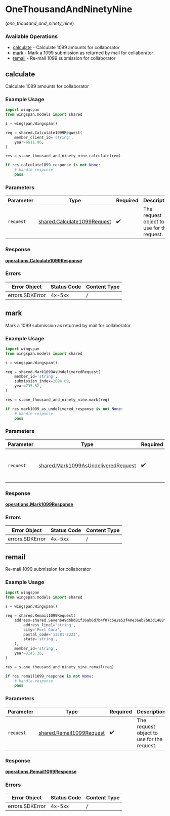 # OneThousandAndNinetyNine
(*one_thousand_and_ninety_nine*)

### Available Operations

* [calculate](#calculate) - Calculate 1099 amounts for collaborator
* [mark](#mark) - Mark a 1099 submission as returned by mail for collaborator
* [remail](#remail) - Re-mail 1099 submission for collaborator

## calculate

Calculate 1099 amounts for collaborator

### Example Usage

```python
import wingspan
from wingspan.models import shared

s = wingspan.Wingspan()

req = shared.Calculate1099Request(
    member_client_id='string',
    year=6611.96,
)

res = s.one_thousand_and_ninety_nine.calculate(req)

if res.calculate1099_response is not None:
    # handle response
    pass
```

### Parameters

| Parameter                                                                  | Type                                                                       | Required                                                                   | Description                                                                |
| -------------------------------------------------------------------------- | -------------------------------------------------------------------------- | -------------------------------------------------------------------------- | -------------------------------------------------------------------------- |
| `request`                                                                  | [shared.Calculate1099Request](../../models/shared/calculate1099request.md) | :heavy_check_mark:                                                         | The request object to use for the request.                                 |


### Response

**[operations.Calculate1099Response](../../models/operations/calculate1099response.md)**
### Errors

| Error Object    | Status Code     | Content Type    |
| --------------- | --------------- | --------------- |
| errors.SDKError | 4x-5xx          | */*             |

## mark

Mark a 1099 submission as returned by mail for collaborator

### Example Usage

```python
import wingspan
from wingspan.models import shared

s = wingspan.Wingspan()

req = shared.Mark1099AsUndeliveredRequest(
    member_id='string',
    submission_index=2694.09,
    year=735.52,
)

res = s.one_thousand_and_ninety_nine.mark(req)

if res.mark1099_as_undelivered_response is not None:
    # handle response
    pass
```

### Parameters

| Parameter                                                                                  | Type                                                                                       | Required                                                                                   | Description                                                                                |
| ------------------------------------------------------------------------------------------ | ------------------------------------------------------------------------------------------ | ------------------------------------------------------------------------------------------ | ------------------------------------------------------------------------------------------ |
| `request`                                                                                  | [shared.Mark1099AsUndeliveredRequest](../../models/shared/mark1099asundeliveredrequest.md) | :heavy_check_mark:                                                                         | The request object to use for the request.                                                 |


### Response

**[operations.Mark1099Response](../../models/operations/mark1099response.md)**
### Errors

| Error Object    | Status Code     | Content Type    |
| --------------- | --------------- | --------------- |
| errors.SDKError | 4x-5xx          | */*             |

## remail

Re-mail 1099 submission for collaborator

### Example Usage

```python
import wingspan
from wingspan.models import shared

s = wingspan.Wingspan()

req = shared.Remail1099Request(
    address=shared.Sevenb49dbbd81f36ab6d7b4f07c5e2e53f40e36eb7b83d1488f379e993b830eec56(
        address_line1='string',
        city='Port Cara',
        postal_code='13281-2223',
        state='string',
    ),
    member_id='string',
    year=3145.26,
)

res = s.one_thousand_and_ninety_nine.remail(req)

if res.remail1099_response is not None:
    # handle response
    pass
```

### Parameters

| Parameter                                                            | Type                                                                 | Required                                                             | Description                                                          |
| -------------------------------------------------------------------- | -------------------------------------------------------------------- | -------------------------------------------------------------------- | -------------------------------------------------------------------- |
| `request`                                                            | [shared.Remail1099Request](../../models/shared/remail1099request.md) | :heavy_check_mark:                                                   | The request object to use for the request.                           |


### Response

**[operations.Remail1099Response](../../models/operations/remail1099response.md)**
### Errors

| Error Object    | Status Code     | Content Type    |
| --------------- | --------------- | --------------- |
| errors.SDKError | 4x-5xx          | */*             |
